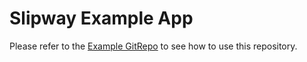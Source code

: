 # Slipway Example App

Please refer to the [Example GitRepo](https://github.com/slipway-gitops/slipway-example-gitrepo) to see how to use this repository.
